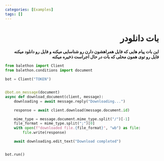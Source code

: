 ```yaml
---
categories: [Examples]
tags: []
---
```


<h1 align="right" dir="rtl">بات دانلودر</h1>

<p align="right" dir="rtl"><strong>
این بات پیام هایی که فایل همراهشون دارن رو شناسایی میکنه و فایل رو دانلود میکنه<br>
فایل رو توی همون محلی که بات در حال اجراست ذخیره میکنه
</strong></p>

```python
from balethon import Client
from balethon.conditions import document

bot = Client("TOKEN")


@bot.on_message(document)
async def download_document(client, message):
    downloading = await message.reply("Downloading...")

    response = await client.download(message.document.id)

    mime_type = message.document.mime_type.split("/")[-1]
    file_format = mime_type.split(";")[0]
    with open(f"downloaded file.{file_format}", "wb") as file:
        file.write(response)

    await downloading.edit_text("Download completed")


bot.run()
```